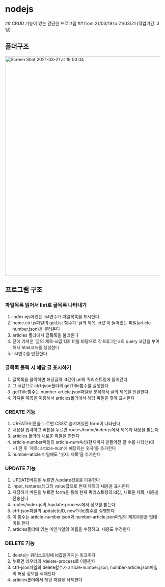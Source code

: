 <h1> nodejs </h1>
## CRUD 기능이 있는 간단한 프로그램
## from 21/03/19 to 21/03/21 (작업기간: 3일)

## 폴더구조
<img width="713" alt="Screen Shot 2021-03-21 at 19 03 04" src="https://user-images.githubusercontent.com/66362967/111900873-41d32f80-8a78-11eb-9bac-91e82fd0a099.png">

## 프로그램 구조
### 파일목록 읽어서 list로 글목록 나타내기
<ol>
  <li>index.ejs에있는 list변수가 파일목록을 표시한다
  <li>home.ctrl.js파일의 getList 함수가 '글의 제목-id값'이 들어있는 파일(article-number.json)을 불러온다</li>
  <li>articles 폴더에서 글목록을 불러온다</li>
  <li>전에 가져온 '글의 제목-id값'데이터를 바탕으로 각 li태그안 a의 query id값을 부여해서 html코드를 생성한다</li>
  <li>list변수를 반환한다</li>
</ol>

### 글목록 클릭 시 해당 글 표시하기
<ol>
  <li>글목록을 클릭하면 해당글의 id값이 url의 쿼리스트링에 들어간다</li>
  <li>그 id값으로 ctrl-json폴더의 getTitle함수를 실행한다</li>
  <li>getTitle함수는 number-article.json파일을 분석해서 글의 제목을 반환한다</li>
  <li>가져온 제목을 이용해서 articles폴더에서 해당 파일을 찾아 표시한다</li>
</ol>

### CREATE 기능
<ol>
  <li>CREATE버튼을 누르면 CSS로 숨겨져있던 form이 나타난다</li>
  <li>내용을 입력하고 버튼을 누르면 routes/home/index.js에서 제목과 내용을 받는다</li>
  <li>articles 폴더에 새로운 파일을 만든다</li>
  <li>article-number파일의 article-num속성(현재까지 만들어진 글 수를 나타냄)에 +1 한 후 '제목: article-num에 해당하는 숫자'를 추가한다</li>
  <li>number-aticle 파일에도 '숫자: 제목'을 추가한다</li>
</ol>

### UPDATE 기능
<ol>
  <li>UPDATE버튼을 누르면 /update경로로 이동한다</li>
  <li>input, textarea태그의 value값으로 현재 제목과 내용을 표시한다</li>
  <li>저장하기 버튼을 누르면 form을 통해 현재 쿼리스트링의 id값, 새로운 제목, 내용을 전송한다</li>
  <li>routes/index.js의 /update-process에서 정보를 받는다</li>
  <li>ctrl-json파일의 update(qID, newTitle)함수를 실행한다</li>
  <li>이 함수는 article-number.json과 number-article.json파일의 제목부분을 업데이트 한다</li>
  <li>articles폴더에 있는 메인파일의 이름을 수정하고, 내용도 수정한다</li>
</ol>

### DELETE 기능
<ol>
  <li>delete는 쿼리스트링에 id값을가지는 링크이다</li>
  <li>누르면 라우터의 /delete-process로 이동한다</li>
  <li>ctrl-json파일의 delete함수가 article-number.json, number-article.json파일의 해당 정보를 삭제한다</li>
  <li>articles폴더에서 해당 파일을 삭제한다</li>
</ol>

